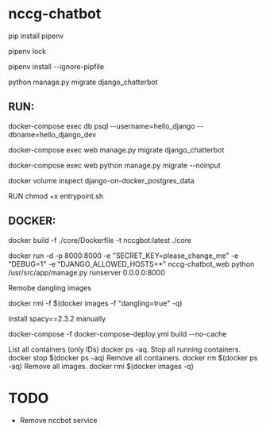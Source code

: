 # nccg-chatbot

pip install pipenv

pipenv lock 

pipenv install --ignore-pipfile 

python manage.py migrate django_chatterbot


RUN:
----

docker-compose exec db psql --username=hello_django --dbname=hello_django_dev


docker-compose exec web manage.py migrate django_chatterbot

docker-compose exec web python manage.py migrate --noinput


docker volume inspect django-on-docker_postgres_data




RUN chmod +x entrypoint.sh

DOCKER:
-------

docker build -f ./core/Dockerfile -t nccgbot:latest ./core


docker run -d -p 8000:8000 -e "SECRET_KEY=please_change_me" -e "DEBUG=1" -e "DJANGO_ALLOWED_HOSTS=*" nccg-chatbot_web  python /usr/src/app/manage.py runserver 0.0.0.0:8000


Remobe dangling images 

docker rmi -f $(docker images -f "dangling=true" -q)


install spacy==2.3.2 manually


docker-compose -f docker-compose-deploy.yml build --no-cache




List all containers (only IDs) docker ps -aq.
Stop all running containers. docker stop $(docker ps -aq)
Remove all containers. docker rm $(docker ps -aq)
Remove all images. docker rmi $(docker images -q)


# TODO 

- Remove nccbot service 
